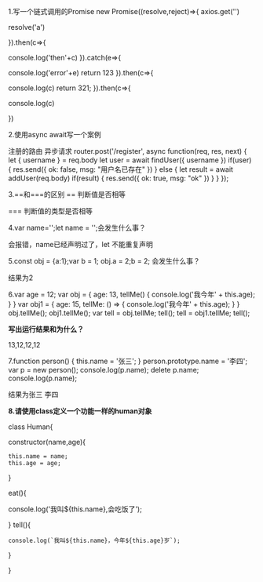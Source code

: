 1.写一个链式调用的Promise
new Promise((resolve,reject)=>{
  axios.get('')

  resolve('a')

}).then(c=>{

 console.log('then'+c)
}).catch(e=>{

  console.log('error'+e)
  return 123
}).then(c=>{

  console.log(c)
  return 321;
}).then(c=>{

  console.log(c)

})





2.使用async await写一个案例

 注册的路由   异步请求
router.post('/register', async function(req, res, next) {
  let { username } = req.body
  let user = await findUser({ username })
  if(user) {
    res.send({
      ok: false,
      msg: "用户名已存在"
    })
  } else {
    let result = await addUser(req.body)
    if(result) {
      res.send({
        ok: true,
        msg: "ok"
      })
    }
  }
});




3.==和===的区别
==  判断值是否相等

===  判断值的类型是否相等


4.var name='';let name = '';会发生什么事？

会报错，name已经声明过了，let 不能重复声明

5.const obj = {a:1};var b = 1; obj.a = 2;b = 2; 会发生什么事？

结果为2

6.var age = 12;
var obj = {
  age: 13,
  tellMe() {
    console.log('我今年' + this.age);
  }
}
var obj1 = {
  age: 15,
  tellMe: () => {
    console.log('我今年' + this.age);
  }
}
obj.tellMe();
obj1.tellMe();
var tell = obj.tellMe;
tell();
tell = obj1.tellMe;
tell();

**写出运行结果和为什么？**

13,12,12,12


7.function person() {
  this.name = '张三';
}
person.prototype.name = '李四';
var p = new person();
console.log(p.name);
delete p.name;
console.log(p.name);

结果为张三   李四

**8.请使用class定义一个功能一样的human对象**


class Human{

   constructor(name,age){

    this.name = name;
    this.age = age;
  }

  eat(){

   console.log('我叫${this.name},会吃饭了');

  }
  tell(){

    console.log(`我叫${this.name}，今年${this.age}岁`);

  }

}
